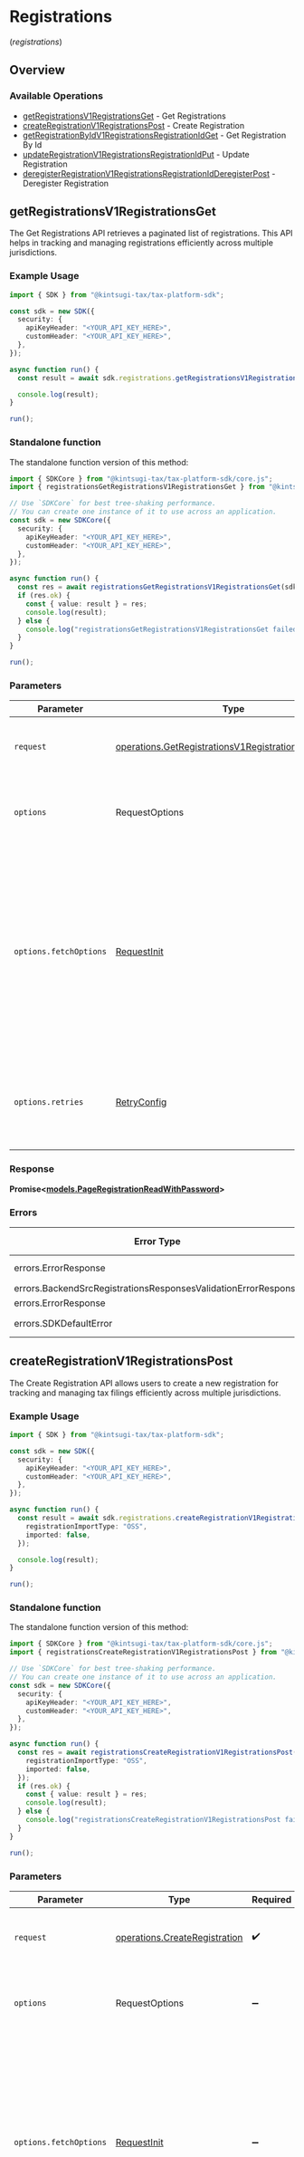 # Registrations
(*registrations*)

## Overview

### Available Operations

* [getRegistrationsV1RegistrationsGet](#getregistrationsv1registrationsget) - Get Registrations
* [createRegistrationV1RegistrationsPost](#createregistrationv1registrationspost) - Create Registration
* [getRegistrationByIdV1RegistrationsRegistrationIdGet](#getregistrationbyidv1registrationsregistrationidget) - Get Registration By Id
* [updateRegistrationV1RegistrationsRegistrationIdPut](#updateregistrationv1registrationsregistrationidput) - Update Registration
* [deregisterRegistrationV1RegistrationsRegistrationIdDeregisterPost](#deregisterregistrationv1registrationsregistrationidderegisterpost) - Deregister Registration

## getRegistrationsV1RegistrationsGet

The Get Registrations API retrieves a
    paginated list of registrations.
    This API helps in tracking and managing registrations efficiently across multiple
    jurisdictions.

### Example Usage

<!-- UsageSnippet language="typescript" operationID="get_registrations_v1_registrations_get" method="get" path="/v1/registrations" -->
```typescript
import { SDK } from "@kintsugi-tax/tax-platform-sdk";

const sdk = new SDK({
  security: {
    apiKeyHeader: "<YOUR_API_KEY_HERE>",
    customHeader: "<YOUR_API_KEY_HERE>",
  },
});

async function run() {
  const result = await sdk.registrations.getRegistrationsV1RegistrationsGet({});

  console.log(result);
}

run();
```

### Standalone function

The standalone function version of this method:

```typescript
import { SDKCore } from "@kintsugi-tax/tax-platform-sdk/core.js";
import { registrationsGetRegistrationsV1RegistrationsGet } from "@kintsugi-tax/tax-platform-sdk/funcs/registrationsGetRegistrationsV1RegistrationsGet.js";

// Use `SDKCore` for best tree-shaking performance.
// You can create one instance of it to use across an application.
const sdk = new SDKCore({
  security: {
    apiKeyHeader: "<YOUR_API_KEY_HERE>",
    customHeader: "<YOUR_API_KEY_HERE>",
  },
});

async function run() {
  const res = await registrationsGetRegistrationsV1RegistrationsGet(sdk, {});
  if (res.ok) {
    const { value: result } = res;
    console.log(result);
  } else {
    console.log("registrationsGetRegistrationsV1RegistrationsGet failed:", res.error);
  }
}

run();
```

### Parameters

| Parameter                                                                                                                                                                      | Type                                                                                                                                                                           | Required                                                                                                                                                                       | Description                                                                                                                                                                    |
| ------------------------------------------------------------------------------------------------------------------------------------------------------------------------------ | ------------------------------------------------------------------------------------------------------------------------------------------------------------------------------ | ------------------------------------------------------------------------------------------------------------------------------------------------------------------------------ | ------------------------------------------------------------------------------------------------------------------------------------------------------------------------------ |
| `request`                                                                                                                                                                      | [operations.GetRegistrationsV1RegistrationsGetRequest](../../models/operations/getregistrationsv1registrationsgetrequest.md)                                                   | :heavy_check_mark:                                                                                                                                                             | The request object to use for the request.                                                                                                                                     |
| `options`                                                                                                                                                                      | RequestOptions                                                                                                                                                                 | :heavy_minus_sign:                                                                                                                                                             | Used to set various options for making HTTP requests.                                                                                                                          |
| `options.fetchOptions`                                                                                                                                                         | [RequestInit](https://developer.mozilla.org/en-US/docs/Web/API/Request/Request#options)                                                                                        | :heavy_minus_sign:                                                                                                                                                             | Options that are passed to the underlying HTTP request. This can be used to inject extra headers for examples. All `Request` options, except `method` and `body`, are allowed. |
| `options.retries`                                                                                                                                                              | [RetryConfig](../../lib/utils/retryconfig.md)                                                                                                                                  | :heavy_minus_sign:                                                                                                                                                             | Enables retrying HTTP requests under certain failure conditions.                                                                                                               |

### Response

**Promise\<[models.PageRegistrationReadWithPassword](../../models/pageregistrationreadwithpassword.md)\>**

### Errors

| Error Type                                                     | Status Code                                                    | Content Type                                                   |
| -------------------------------------------------------------- | -------------------------------------------------------------- | -------------------------------------------------------------- |
| errors.ErrorResponse                                           | 401, 404                                                       | application/json                                               |
| errors.BackendSrcRegistrationsResponsesValidationErrorResponse | 422                                                            | application/json                                               |
| errors.ErrorResponse                                           | 500                                                            | application/json                                               |
| errors.SDKDefaultError                                         | 4XX, 5XX                                                       | \*/\*                                                          |

## createRegistrationV1RegistrationsPost

The Create Registration API allows users to create a new registration
    for tracking and managing tax filings efficiently across multiple jurisdictions.

### Example Usage

<!-- UsageSnippet language="typescript" operationID="create_registration_v1_registrations_post" method="post" path="/v1/registrations" -->
```typescript
import { SDK } from "@kintsugi-tax/tax-platform-sdk";

const sdk = new SDK({
  security: {
    apiKeyHeader: "<YOUR_API_KEY_HERE>",
    customHeader: "<YOUR_API_KEY_HERE>",
  },
});

async function run() {
  const result = await sdk.registrations.createRegistrationV1RegistrationsPost({
    registrationImportType: "OSS",
    imported: false,
  });

  console.log(result);
}

run();
```

### Standalone function

The standalone function version of this method:

```typescript
import { SDKCore } from "@kintsugi-tax/tax-platform-sdk/core.js";
import { registrationsCreateRegistrationV1RegistrationsPost } from "@kintsugi-tax/tax-platform-sdk/funcs/registrationsCreateRegistrationV1RegistrationsPost.js";

// Use `SDKCore` for best tree-shaking performance.
// You can create one instance of it to use across an application.
const sdk = new SDKCore({
  security: {
    apiKeyHeader: "<YOUR_API_KEY_HERE>",
    customHeader: "<YOUR_API_KEY_HERE>",
  },
});

async function run() {
  const res = await registrationsCreateRegistrationV1RegistrationsPost(sdk, {
    registrationImportType: "OSS",
    imported: false,
  });
  if (res.ok) {
    const { value: result } = res;
    console.log(result);
  } else {
    console.log("registrationsCreateRegistrationV1RegistrationsPost failed:", res.error);
  }
}

run();
```

### Parameters

| Parameter                                                                                                                                                                      | Type                                                                                                                                                                           | Required                                                                                                                                                                       | Description                                                                                                                                                                    |
| ------------------------------------------------------------------------------------------------------------------------------------------------------------------------------ | ------------------------------------------------------------------------------------------------------------------------------------------------------------------------------ | ------------------------------------------------------------------------------------------------------------------------------------------------------------------------------ | ------------------------------------------------------------------------------------------------------------------------------------------------------------------------------ |
| `request`                                                                                                                                                                      | [operations.CreateRegistration](../../models/operations/createregistration.md)                                                                                                 | :heavy_check_mark:                                                                                                                                                             | The request object to use for the request.                                                                                                                                     |
| `options`                                                                                                                                                                      | RequestOptions                                                                                                                                                                 | :heavy_minus_sign:                                                                                                                                                             | Used to set various options for making HTTP requests.                                                                                                                          |
| `options.fetchOptions`                                                                                                                                                         | [RequestInit](https://developer.mozilla.org/en-US/docs/Web/API/Request/Request#options)                                                                                        | :heavy_minus_sign:                                                                                                                                                             | Options that are passed to the underlying HTTP request. This can be used to inject extra headers for examples. All `Request` options, except `method` and `body`, are allowed. |
| `options.retries`                                                                                                                                                              | [RetryConfig](../../lib/utils/retryconfig.md)                                                                                                                                  | :heavy_minus_sign:                                                                                                                                                             | Enables retrying HTTP requests under certain failure conditions.                                                                                                               |

### Response

**Promise\<[models.RegistrationRead](../../models/registrationread.md)\>**

### Errors

| Error Type                                                     | Status Code                                                    | Content Type                                                   |
| -------------------------------------------------------------- | -------------------------------------------------------------- | -------------------------------------------------------------- |
| errors.ErrorResponse                                           | 401, 409                                                       | application/json                                               |
| errors.BackendSrcRegistrationsResponsesValidationErrorResponse | 422                                                            | application/json                                               |
| errors.ErrorResponse                                           | 500                                                            | application/json                                               |
| errors.SDKDefaultError                                         | 4XX, 5XX                                                       | \*/\*                                                          |

## getRegistrationByIdV1RegistrationsRegistrationIdGet

The Get Registration By ID API retrieves a single registration record
    based on its unique identifier.

### Example Usage

<!-- UsageSnippet language="typescript" operationID="get_registration_by_id_v1_registrations__registration_id__get" method="get" path="/v1/registrations/{registration_id}" -->
```typescript
import { SDK } from "@kintsugi-tax/tax-platform-sdk";

const sdk = new SDK({
  security: {
    apiKeyHeader: "<YOUR_API_KEY_HERE>",
    customHeader: "<YOUR_API_KEY_HERE>",
  },
});

async function run() {
  const result = await sdk.registrations.getRegistrationByIdV1RegistrationsRegistrationIdGet({
    registrationId: "<id>",
  });

  console.log(result);
}

run();
```

### Standalone function

The standalone function version of this method:

```typescript
import { SDKCore } from "@kintsugi-tax/tax-platform-sdk/core.js";
import { registrationsGetRegistrationByIdV1RegistrationsRegistrationIdGet } from "@kintsugi-tax/tax-platform-sdk/funcs/registrationsGetRegistrationByIdV1RegistrationsRegistrationIdGet.js";

// Use `SDKCore` for best tree-shaking performance.
// You can create one instance of it to use across an application.
const sdk = new SDKCore({
  security: {
    apiKeyHeader: "<YOUR_API_KEY_HERE>",
    customHeader: "<YOUR_API_KEY_HERE>",
  },
});

async function run() {
  const res = await registrationsGetRegistrationByIdV1RegistrationsRegistrationIdGet(sdk, {
    registrationId: "<id>",
  });
  if (res.ok) {
    const { value: result } = res;
    console.log(result);
  } else {
    console.log("registrationsGetRegistrationByIdV1RegistrationsRegistrationIdGet failed:", res.error);
  }
}

run();
```

### Parameters

| Parameter                                                                                                                                                                      | Type                                                                                                                                                                           | Required                                                                                                                                                                       | Description                                                                                                                                                                    |
| ------------------------------------------------------------------------------------------------------------------------------------------------------------------------------ | ------------------------------------------------------------------------------------------------------------------------------------------------------------------------------ | ------------------------------------------------------------------------------------------------------------------------------------------------------------------------------ | ------------------------------------------------------------------------------------------------------------------------------------------------------------------------------ |
| `request`                                                                                                                                                                      | [operations.GetRegistrationByIdV1RegistrationsRegistrationIdGetRequest](../../models/operations/getregistrationbyidv1registrationsregistrationidgetrequest.md)                 | :heavy_check_mark:                                                                                                                                                             | The request object to use for the request.                                                                                                                                     |
| `options`                                                                                                                                                                      | RequestOptions                                                                                                                                                                 | :heavy_minus_sign:                                                                                                                                                             | Used to set various options for making HTTP requests.                                                                                                                          |
| `options.fetchOptions`                                                                                                                                                         | [RequestInit](https://developer.mozilla.org/en-US/docs/Web/API/Request/Request#options)                                                                                        | :heavy_minus_sign:                                                                                                                                                             | Options that are passed to the underlying HTTP request. This can be used to inject extra headers for examples. All `Request` options, except `method` and `body`, are allowed. |
| `options.retries`                                                                                                                                                              | [RetryConfig](../../lib/utils/retryconfig.md)                                                                                                                                  | :heavy_minus_sign:                                                                                                                                                             | Enables retrying HTTP requests under certain failure conditions.                                                                                                               |

### Response

**Promise\<[models.RegistrationRead](../../models/registrationread.md)\>**

### Errors

| Error Type                                                     | Status Code                                                    | Content Type                                                   |
| -------------------------------------------------------------- | -------------------------------------------------------------- | -------------------------------------------------------------- |
| errors.ErrorResponse                                           | 401                                                            | application/json                                               |
| errors.BackendSrcRegistrationsResponsesValidationErrorResponse | 422                                                            | application/json                                               |
| errors.ErrorResponse                                           | 500                                                            | application/json                                               |
| errors.SDKDefaultError                                         | 4XX, 5XX                                                       | \*/\*                                                          |

## updateRegistrationV1RegistrationsRegistrationIdPut

The Update Registration API allows you to modify
    an existing registration using its unique registration_id.

### Example Usage

<!-- UsageSnippet language="typescript" operationID="update_registration_v1_registrations__registration_id__put" method="put" path="/v1/registrations/{registration_id}" -->
```typescript
import { SDK } from "@kintsugi-tax/tax-platform-sdk";

const sdk = new SDK({
  security: {
    apiKeyHeader: "<YOUR_API_KEY_HERE>",
    customHeader: "<YOUR_API_KEY_HERE>",
  },
});

async function run() {
  const result = await sdk.registrations.updateRegistrationV1RegistrationsRegistrationIdPut({
    registrationId: "<id>",
    registrationUpdateAPI: {
      registrationDate: "2025-03-01",
      registrationEmail: "example@domain.com",
      registrationKey: "REG-123456",
      registrationRequested: "2025-02-18T19:43:32.684802",
      autoRegistered: true,
      registrationsRegime: "STANDARD",
      changeRegimeStatus: "REQUESTED",
      username: "User Name",
      filingFrequency: "MONTHLY",
      createFilingsFrom: "2025-03-01",
      isApproaching: false,
      comment: "Updated registration for compliance",
      vda: false,
    },
  });

  console.log(result);
}

run();
```

### Standalone function

The standalone function version of this method:

```typescript
import { SDKCore } from "@kintsugi-tax/tax-platform-sdk/core.js";
import { registrationsUpdateRegistrationV1RegistrationsRegistrationIdPut } from "@kintsugi-tax/tax-platform-sdk/funcs/registrationsUpdateRegistrationV1RegistrationsRegistrationIdPut.js";

// Use `SDKCore` for best tree-shaking performance.
// You can create one instance of it to use across an application.
const sdk = new SDKCore({
  security: {
    apiKeyHeader: "<YOUR_API_KEY_HERE>",
    customHeader: "<YOUR_API_KEY_HERE>",
  },
});

async function run() {
  const res = await registrationsUpdateRegistrationV1RegistrationsRegistrationIdPut(sdk, {
    registrationId: "<id>",
    registrationUpdateAPI: {
      registrationDate: "2025-03-01",
      registrationEmail: "example@domain.com",
      registrationKey: "REG-123456",
      registrationRequested: "2025-02-18T19:43:32.684802",
      autoRegistered: true,
      registrationsRegime: "STANDARD",
      changeRegimeStatus: "REQUESTED",
      username: "User Name",
      filingFrequency: "MONTHLY",
      createFilingsFrom: "2025-03-01",
      isApproaching: false,
      comment: "Updated registration for compliance",
      vda: false,
    },
  });
  if (res.ok) {
    const { value: result } = res;
    console.log(result);
  } else {
    console.log("registrationsUpdateRegistrationV1RegistrationsRegistrationIdPut failed:", res.error);
  }
}

run();
```

### Parameters

| Parameter                                                                                                                                                                      | Type                                                                                                                                                                           | Required                                                                                                                                                                       | Description                                                                                                                                                                    |
| ------------------------------------------------------------------------------------------------------------------------------------------------------------------------------ | ------------------------------------------------------------------------------------------------------------------------------------------------------------------------------ | ------------------------------------------------------------------------------------------------------------------------------------------------------------------------------ | ------------------------------------------------------------------------------------------------------------------------------------------------------------------------------ |
| `request`                                                                                                                                                                      | [operations.UpdateRegistrationV1RegistrationsRegistrationIdPutRequest](../../models/operations/updateregistrationv1registrationsregistrationidputrequest.md)                   | :heavy_check_mark:                                                                                                                                                             | The request object to use for the request.                                                                                                                                     |
| `options`                                                                                                                                                                      | RequestOptions                                                                                                                                                                 | :heavy_minus_sign:                                                                                                                                                             | Used to set various options for making HTTP requests.                                                                                                                          |
| `options.fetchOptions`                                                                                                                                                         | [RequestInit](https://developer.mozilla.org/en-US/docs/Web/API/Request/Request#options)                                                                                        | :heavy_minus_sign:                                                                                                                                                             | Options that are passed to the underlying HTTP request. This can be used to inject extra headers for examples. All `Request` options, except `method` and `body`, are allowed. |
| `options.retries`                                                                                                                                                              | [RetryConfig](../../lib/utils/retryconfig.md)                                                                                                                                  | :heavy_minus_sign:                                                                                                                                                             | Enables retrying HTTP requests under certain failure conditions.                                                                                                               |

### Response

**Promise\<[models.RegistrationRead](../../models/registrationread.md)\>**

### Errors

| Error Type                                                     | Status Code                                                    | Content Type                                                   |
| -------------------------------------------------------------- | -------------------------------------------------------------- | -------------------------------------------------------------- |
| errors.ErrorResponse                                           | 401                                                            | application/json                                               |
| errors.BackendSrcRegistrationsResponsesValidationErrorResponse | 422                                                            | application/json                                               |
| errors.ErrorResponse                                           | 500                                                            | application/json                                               |
| errors.SDKDefaultError                                         | 4XX, 5XX                                                       | \*/\*                                                          |

## deregisterRegistrationV1RegistrationsRegistrationIdDeregisterPost

Deregister an existing registration.

### Example Usage

<!-- UsageSnippet language="typescript" operationID="deregister_registration_v1_registrations__registration_id__deregister_post" method="post" path="/v1/registrations/{registration_id}/deregister" -->
```typescript
import { SDK } from "@kintsugi-tax/tax-platform-sdk";

const sdk = new SDK({
  security: {
    apiKeyHeader: "<YOUR_API_KEY_HERE>",
    customHeader: "<YOUR_API_KEY_HERE>",
  },
});

async function run() {
  const result = await sdk.registrations.deregisterRegistrationV1RegistrationsRegistrationIdDeregisterPost({
    registrationId: "regs_123456",
  });

  console.log(result);
}

run();
```

### Standalone function

The standalone function version of this method:

```typescript
import { SDKCore } from "@kintsugi-tax/tax-platform-sdk/core.js";
import { registrationsDeregisterRegistrationV1RegistrationsRegistrationIdDeregisterPost } from "@kintsugi-tax/tax-platform-sdk/funcs/registrationsDeregisterRegistrationV1RegistrationsRegistrationIdDeregisterPost.js";

// Use `SDKCore` for best tree-shaking performance.
// You can create one instance of it to use across an application.
const sdk = new SDKCore({
  security: {
    apiKeyHeader: "<YOUR_API_KEY_HERE>",
    customHeader: "<YOUR_API_KEY_HERE>",
  },
});

async function run() {
  const res = await registrationsDeregisterRegistrationV1RegistrationsRegistrationIdDeregisterPost(sdk, {
    registrationId: "regs_123456",
  });
  if (res.ok) {
    const { value: result } = res;
    console.log(result);
  } else {
    console.log("registrationsDeregisterRegistrationV1RegistrationsRegistrationIdDeregisterPost failed:", res.error);
  }
}

run();
```

### Parameters

| Parameter                                                                                                                                                                                  | Type                                                                                                                                                                                       | Required                                                                                                                                                                                   | Description                                                                                                                                                                                |
| ------------------------------------------------------------------------------------------------------------------------------------------------------------------------------------------ | ------------------------------------------------------------------------------------------------------------------------------------------------------------------------------------------ | ------------------------------------------------------------------------------------------------------------------------------------------------------------------------------------------ | ------------------------------------------------------------------------------------------------------------------------------------------------------------------------------------------ |
| `request`                                                                                                                                                                                  | [operations.DeregisterRegistrationV1RegistrationsRegistrationIdDeregisterPostRequest](../../models/operations/deregisterregistrationv1registrationsregistrationidderegisterpostrequest.md) | :heavy_check_mark:                                                                                                                                                                         | The request object to use for the request.                                                                                                                                                 |
| `options`                                                                                                                                                                                  | RequestOptions                                                                                                                                                                             | :heavy_minus_sign:                                                                                                                                                                         | Used to set various options for making HTTP requests.                                                                                                                                      |
| `options.fetchOptions`                                                                                                                                                                     | [RequestInit](https://developer.mozilla.org/en-US/docs/Web/API/Request/Request#options)                                                                                                    | :heavy_minus_sign:                                                                                                                                                                         | Options that are passed to the underlying HTTP request. This can be used to inject extra headers for examples. All `Request` options, except `method` and `body`, are allowed.             |
| `options.retries`                                                                                                                                                                          | [RetryConfig](../../lib/utils/retryconfig.md)                                                                                                                                              | :heavy_minus_sign:                                                                                                                                                                         | Enables retrying HTTP requests under certain failure conditions.                                                                                                                           |

### Response

**Promise\<[models.RegistrationRead](../../models/registrationread.md)\>**

### Errors

| Error Type                                                     | Status Code                                                    | Content Type                                                   |
| -------------------------------------------------------------- | -------------------------------------------------------------- | -------------------------------------------------------------- |
| errors.ErrorResponse                                           | 401                                                            | application/json                                               |
| errors.BackendSrcRegistrationsResponsesValidationErrorResponse | 422                                                            | application/json                                               |
| errors.ErrorResponse                                           | 500                                                            | application/json                                               |
| errors.SDKDefaultError                                         | 4XX, 5XX                                                       | \*/\*                                                          |